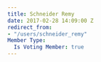 ```yaml
---
title: Schneider Remy
date: 2017-02-28 14:09:00 Z
redirect_from:
- "/users/schneider_remy"
Member Type:
  Is Voting Member: true
---
```


